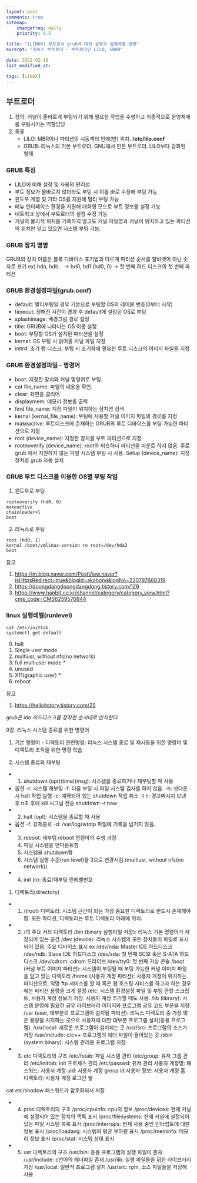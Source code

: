 ```yaml
---
layout: post
comments: true
sitemap:
    changefreq: daily
    priority: 0.5

title: "[LINUX] 부트로더 grub에 대한 설명과 실행레벨 설명"
excerpt: "리눅스 부트로더 - 부트로더인 LILO, GRUB"

date: 2022-02-18
last_modified_at: 

tags: [LINUX]
---
```


## 부트로더
1. 정의: 커널이 올바르게 부팅되기 위해 필요한 작업을 수행하고 최종적으로 운영체제를 부팅시키는 역할담당
2. 종류
    * LILO: MBR이나 파티션의 시동섹터 안에(만) 위치. **/etc/lilo.conf**
    * GRUB: 리눅스의 기본 부트로더. GNU에서 만든 부트로더. LILO보다 강화된 형태. 

### GRUB 특징
* LILO에 비해 설정 및 사용의 편리성
* 부트 정보가 올바르지 않더라도 부팅 시 이를 바로 수정해 부팅 가능
* 윈도우 계열 및 기타 OS를 지원해 멀티 부팅 가능
* 메뉴 인터페이스 환경을 지원해 대화형 모드로 부트 정보를 설정 가능
* 네트워크 상에서 부트로더의 설정 수정 가능
* 커널의 물리적 위치를 기록하지 않고도 커널 파일명과 커널이 위치하고 있는 파티션의 위치만 알고 있으면 시스템 부팅 가능.

### GRUB 장치 명명
GRUB의 장치 이름은 블록 디바이스 표기법과 다르게 파티션 순서를 알바벳이 아닌 숫자로 표기
ex) hda, hdb... -> hd0, hd1
(hd0, 0) -> 첫 번째 하드 디스크의 첫 번째 파티션

### GRUB 환경설정파일(grub.conf)
* default: 멀티부팅일 경우 기본으로 부팅할 OS의 레이블 번호(0부터 시작)
* timeout: 정해진 시간이 경과 후 default에 설정된 OS로 부팅
* splashimage: 배경그림 경로 설정
* title: GRUB에 나타나는 OS 이름 설정
* boot: 부팅할 OS가 설치된 파티션을 설정
* kernal: OS 부팅 시 읽어올 커널 파일 지정
* initrd: 초기 램 디스크; 부팅 시 초기화에 필요한 루트 디스크의 이미지 파일을 지정

### GRUB 환경설정파일 - 명령어
* boot: 지정한 장치와 커널 명령어로 부팅.
* cat file_name: 파일의 내용을 확인.
* clear: 화면을 클리어
* displaymem: 메모리 정보를 출력
* find file_name: 지정 파일이 위치하는 장치명 검색
* kernal (kernal_file_name): 부팅에 사용할 커널 이미지 파일의 경로를 지정
* makeactive: 루트디스크에 존재하는 GRUB의 루트 디바이스를 부팅 가능한 파티션으로 지정
* root (device_name): 지정한 장치를 부트 파티션으로 지정
* rootnoverify (device_name): root와 비슷하나 파티션을 마운트 하지 않음. 주로 grub 에서 지원하지 않는 파일 시스템 부팅 시 사용.
Setup (device_name): 지정 장치로 grub 자동 설치

### GRUB 부트 디스크를 이용한 OS별 부팅 작업
1. 윈도우로 부팅
```
rootnoverify (hd0, 0)
makeactive
chainloader+l
boot
```
2. 리눅스로 부팅
```
root (hd0, 1)
kernal /boot/vmlinuz-version ro root=/dev/hda2
boot
```

참고
1. <https://m.blog.naver.com/PostView.naver?isHttpsRedirect=true&blogId=akohong&logNo=220797668319>
2. <https://doongdangdoongdangdong.tistory.com/129>
3. <https://www.hanbit.co.kr/channel/category/category_view.html?cms_code=CMS6259570844>

### linux 실행레벨(runlevel)
```
cat /etc/inittab
systemctl get-default
```
0. halt
1. Single user mode
2. multiusr, without nfs(no network)
3. full multiuser mode *
4. unused
5. X11(graphic user) *
6. reboot

참고
1. <https://helloitstory.tistory.com/25>

_grub은 ide 하드디스크를 장착한 순서대로 인식한다._


9강. 리눅스 시스템 종료를 위한 명령어

1. 기본 명령어 - 디렉토리 관련명령: 리눅스 시스템 종료 및 재시동을 위한 명령머 및 디렉토리 조작을 위한 명령 학습

1. 시스템 종료와 재부팅
- 1. shutdown (opt)(time)(msg): 시스템을 종료하거나 재부팅할 때 사용
- 옵션
-r: 시스템 재부팅
-f: 다음 부팅 시 파일 시스템 검사를 하지 않음.
-h: 셧다운 시 halt 작업 실행
-c: 예약되어 있는 shutdown 작업 취소
-t n: 경고메시지 보낸 후 n초 후에 kill 시그널 전송
shutdown -r now
- 2. halt (opt): 시스템을 종료할 때 사용
- 옵션
-f: 강제종료
-d: /var/log/wtmp 파일에 기록을 남기지 않음.
- 3. reboot: 재부팅
    reboot 명령어의 수행 과정
    1. 파일 시스템을 언마운트함
    2. 시스템을 shutdown함
    3. 시스템 실행 수준(run level)을 3으로 변경시킴.(multiusr, without nfs(no network))
- 4. init (n): 종료/재부팅 런레벨번호

1. 디렉토리(directory)
- 1. /(root) 디렉토리: 시스템 근간이 되는 가장 중요한 디렉토리로 반드시 존재해야 함. 모든 파티션, 디렉토리는 루트 디렉토리 아래에 위치.

- 2. /의 주요 서브 디렉토리
/bin (binary 실행파일 저장): 리눅스 기본 명령어가 저장되어 있는 공간
/dev (device): 리눅스 시스템의 모든 장치들이 파일로 표시되어 있음. 주요 디바이스 표시 ex /dev/nda: Master IDE 하드디스크 /dev/ndb: Slave IDE 하드디스크 /dev/sda: 첫 번째 SCSI 혹은 S-ATA 하드디스크 /dev/cdrom: cdrom 드라이브 /dev/tty0: 첫 번째 가상 콘솔
/boot (커널 부트 이미지 파티션): 시스템이 부팅될 때 부팅 가능한 커널 이미지 파일을 담고 있는 디렉토리
/home (사용자 계정 파티션): 사용자 계정이 위치하는 파티션으로, 익명 ftp 서비스를 할 때 혹은 웹 호스팅 서비스를 하고자 하는 경우에는 파티션 용량을 크게 설정
/etc: 시스템 환경설정 파일 및 부팅 관련 스크립트, 사용자 계정 정보가 저장. 사용자 계정 추가할 때도 사용.
/lib (library): 시스템 운영에 필요한 공유 라이브러리 이미지와 프로그램 공유 코드 부분을 저장.
/usr (user, 대부분의 프로그램이 설치될 파티션): 리눅스 디렉토리 중 가장 많은 용량을 차지하는 곳으로 사용자에 대한 대부분 프로그램 설치(응용 프로그램). /usr/local: 새로운 프로그램이 설치되는 곳 /usr/src: 프로그램의 소스가 저장 /usr/include: c/c++ 프로그램의 헤더 파일이 들어있는 곳
/sbin (system binary): 시스템 관리용 프로그램 저장

- 3. etc 디렉토리의 구조
/etc/fstab: 파일 시스템 관리
/etc/group: 유저 그룹 관리
/etc/inittab: init 프로세스 관리
/etc/passwd: 유저 관리
사용자 계정명: 패스워드: 사용자 계정 uid: 사용자 계정 group id:사용자 정보: 사용자 계정 홈 디렉토리: 사용자 계정 로그인 쉘

cat etc/shadow 패스워드가 암호화되서 저장

- 4. proc 디렉토리의 구조
/proc/cpuinfo: cpu의 정보
/proc/devices: 현재 커널에 설정되어 있는 장치의 목록 표시
/proc/filesystems: 현재 커널에 설정되어 있는 파일 시스템 목록 표시
/proc/interrups: 현재 사용 중인 인터럽트에 대한 정보 표시
/proc/loadavg: 시스템의 평균 부하량 표시
/proc/meminfo: 메모리 정보 표시
/proc/stat: 시스템 상태 표시

- 5. usr 디렉토리의 구조
/usr/bin: 응용 프로그램의 실행 파일이 존재
/usr/include: c언어의 헤더파일 존재
/usr/lib: 실행 파일들을 위한 라이브러리 저장
/usr/local: 일반적 프로그램 설치
/usr/src: rpm, 소스 파일들을 저장해 사용